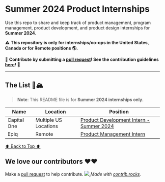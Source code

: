 # Summer 2024 Product Internships
Use this repo to share and keep track of product management, program management, product development, and product design internships for **Summer 2024**. 

:warning: **This repository is only for internships/co-ops in the United States, Canada or for Remote positions :earth_americas:.**

🙏 **Contribute by submitting a [pull request](https://github.com/susam/gitpr#create-pull-request)! See the contribution guidelines [here](https://github.com/pittcsc/Summer2024-Internships/blob/dev/CONTRIBUTING.md)!** 🙏

---

## The List 🚴🏔
> **Note**:
> This README file is for **Summer 2024 internships only**. 
<!-- Please leave a one line gap between this and the table -->

| Name | Location | Position |
| ---- | -------- | ----- |
| Capital One | Multiple US Locations | [Product Development Intern - Summer 2024](https://www.capitalonecareers.com/job/-/-/1732/51746418592?source=rd_linkedin_job_posting_tm&utm_source=linkedin.com&utm_medium=job_posting&utm_campaign=S_G&utm_content=social_media&utm_term=353384675&ss=paid&dclid=CNn679mWmYADFTkiRAgdUNgEJQ) |
| Epiq | Remote | [Product Management Intern](https://epiqsystems.wd5.myworkdayjobs.com/Epiq_Careers/job/USA--Texas-Remote-Office/Product-Management-Intern_R0025906?source=LinkedIn) |


<!-- Please leave a one line gap between this and the table -->
[⬆️ Back to Top ⬆️](https://github.com/pittcsc/Summer2024-Internships#the-list-)

## We love our contributors ❤️❤️
Make a [pull request](https://github.com/susam/gitpr#create-pull-request) to help contribute.
<a href="https://github.com/pittcsc/Summer2024-Internships/graphs/contributors">
  <img src="https://contrib.rocks/image?repo=pittcsc/Summer2024-Internships&columns=24&max=480" />
</a>
*Made with [contrib.rocks](https://contrib.rocks).*
